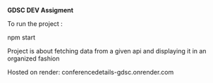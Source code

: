 **GDSC DEV Assigment**

To run the project :
  
  npm start

Project is about fetching data from a given api and displaying it in an organized fashion


Hosted on render:
conferencedetails-gdsc.onrender.com
